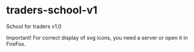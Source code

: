 # traders-school-v1
School for traders v1.0

Important! For correct display of svg icons, you need a server or open it in FireFox.
